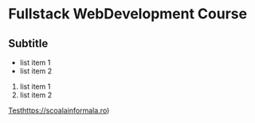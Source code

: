 # Fullstack WebDevelopment Course
## Subtitle

- list item 1
- list item 2

1. list item 1
2. list item 2
 
[Test](https://scoalainformala.ro)https://scoalainformala.ro)
